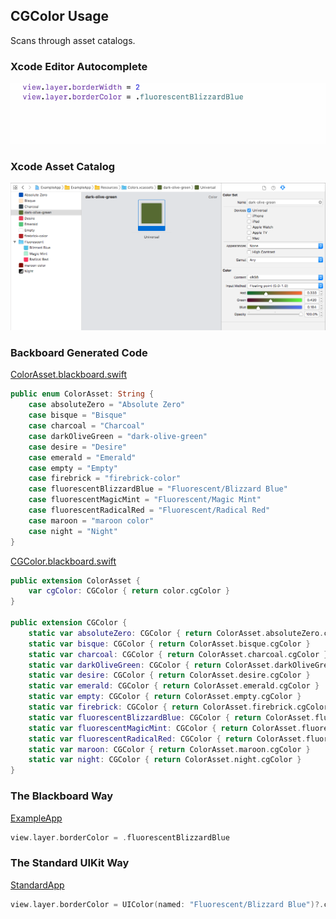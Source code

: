## CGColor Usage

Scans through asset catalogs.

### Xcode Editor Autocomplete

![Autocomplete CGColor](Images/AutocompleteCGColor.gif)

### Xcode Asset Catalog

![Asset Color Dark Olive Green](Images/AssetColorDarkOliveGreen.png)

### Backboard Generated Code

[ColorAsset.blackboard.swift](/ExampleApp/Source/Generated/ColorAsset.blackboard.swift)

```swift
public enum ColorAsset: String {
    case absoluteZero = "Absolute Zero"
    case bisque = "Bisque"
    case charcoal = "Charcoal"
    case darkOliveGreen = "dark-olive-green"
    case desire = "Desire"
    case emerald = "Emerald"
    case empty = "Empty"
    case firebrick = "firebrick-color"
    case fluorescentBlizzardBlue = "Fluorescent/Blizzard Blue"
    case fluorescentMagicMint = "Fluorescent/Magic Mint"
    case fluorescentRadicalRed = "Fluorescent/Radical Red"
    case maroon = "maroon color"
    case night = "Night"
}
```

[CGColor.blackboard.swift](/ExampleApp/Source/Generated/CGColor.blackboard.swift)

```swift
public extension ColorAsset {
    var cgColor: CGColor { return color.cgColor }
}

public extension CGColor {
    static var absoluteZero: CGColor { return ColorAsset.absoluteZero.cgColor }
    static var bisque: CGColor { return ColorAsset.bisque.cgColor }
    static var charcoal: CGColor { return ColorAsset.charcoal.cgColor }
    static var darkOliveGreen: CGColor { return ColorAsset.darkOliveGreen.cgColor }
    static var desire: CGColor { return ColorAsset.desire.cgColor }
    static var emerald: CGColor { return ColorAsset.emerald.cgColor }
    static var empty: CGColor { return ColorAsset.empty.cgColor }
    static var firebrick: CGColor { return ColorAsset.firebrick.cgColor }
    static var fluorescentBlizzardBlue: CGColor { return ColorAsset.fluorescentBlizzardBlue.cgColor }
    static var fluorescentMagicMint: CGColor { return ColorAsset.fluorescentMagicMint.cgColor }
    static var fluorescentRadicalRed: CGColor { return ColorAsset.fluorescentRadicalRed.cgColor }
    static var maroon: CGColor { return ColorAsset.maroon.cgColor }
    static var night: CGColor { return ColorAsset.night.cgColor }
}
```

### The Blackboard Way

[ExampleApp](/ExampleApp/Source/FooterViewController.swift#L46)
```swift
view.layer.borderColor = .fluorescentBlizzardBlue
```

### The Standard UIKit Way

[StandardApp](/StandardApp/Source/FooterViewController.swift#L46)
```swift
view.layer.borderColor = UIColor(named: "Fluorescent/Blizzard Blue")?.cgColor
```

